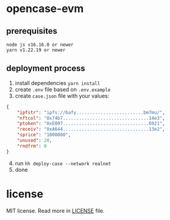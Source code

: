 # opencase-evm

## prerequisites
```
node js v16.16.0 or newer
yarn v1.22.19 or newer
```

## deployment process

1. install dependencies `yarn install`
2. create `.env` file based on `.env.example`
3. create `case.json` file with your values:
```json
{
    "ipfstr": "ipfs://bafy.........................bm7mu/",
    "nftcol": "0x74b7................................14e3",
    "ptoken": "0xE097................................6921",
    "receiv": "0xA644................................13e2",
    "sprice": "1000000",
    "unused": 20,
    "rndfrm": 0
}
```
4. run `hh deploy-case --network realnet`
5. done

# license
MIT license. Read more in [LICENSE](./LICENSE) file.

